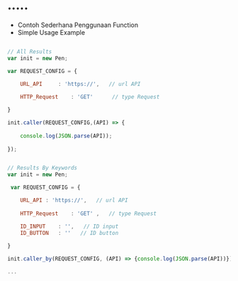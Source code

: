 # .....

* Contoh Sederhana Penggunaan Function
* Simple Usage Example

```javascript

// All Results
var init = new Pen;

var REQUEST_CONFIG = {
   
    URL_API     : 'https://',   // url API

    HTTP_Request    : 'GET'      // type Request

}

init.caller(REQUEST_CONFIG,(API) => { 
    
    console.log(JSON.parse(API));
    
});

```

```javascript

// Results By Keywords
var init = new Pen;

 var REQUEST_CONFIG = {

    URL_API : 'https://',   // url API
        
    HTTP_Request    : 'GET' ,   // type Request

    ID_INPUT    : '',   // ID input
    ID_BUTTON   : ''   // ID button
        
}

init.caller_by(REQUEST_CONFIG, (API) => {console.log(JSON.parse(API))});

...